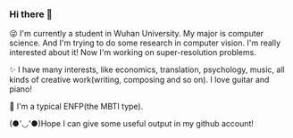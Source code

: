 ### Hi there 👋

<!--
**CrissyHoo/CrissyHoo** is a ✨ _special_ ✨ repository because its `README.md` (this file) appears on your GitHub profile.

Here are some ideas to get you started:

- 🔭 I’m currently working on ...
- 🌱 I’m currently learning ...
- 👯 I’m looking to collaborate on ...
- 🤔 I’m looking for help with ...
- 💬 Ask me about ...
- 📫 How to reach me: ...
- 😄 Pronouns: ...
- ⚡ Fun fact: ...
-->
😜 I'm currently a student in Wuhan University. My major is computer science. And I'm trying to do some research in computer vision. I'm really interested about it! Now I'm working on super-resolution problems.

✨ I have many interests, like economics, translation, psychology, music, all kinds of creative work(writing, composing and so on). I love guitar and piano!  

🎈 I'm a typical ENFP(the MBTI type).

(●'◡'●)Hope I can give some useful output in my github account! 
